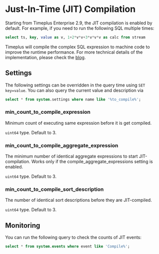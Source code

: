 # Just-In-Time (JIT) Compilation

Starting from Timeplus Enterprise 2.9, the JIT compilation is enabled by default. For example, if you need to run the following SQL multiple times:
```sql
select ts, key, value as v, 1+2*v*v+3*v*v*v as calc from stream
```
Timeplus will compile the complex SQL expression to machine code to improve the runtime performance. For more technical details of the implementation, please check the [blog](https://maksimkita.com/blog/jit_in_clickhouse.html).

## Settings
The following settings can be overridden in the query time using `SET key=value`. You can also query the current value and description via
```sql
select * from system.settings where name like '%to_compile%';
```

### min_count_to_compile_expression
Minimum count of executing same expression before it is get compiled.

`uint64` type. Default to 3.

### min_count_to_compile_aggregate_expression
The minimum number of identical aggregate expressions to start JIT-compilation. Works only if the compile_aggregate_expressions setting is enabled.

`uint64` type. Default to 3.

### min_count_to_compile_sort_description
The number of identical sort descriptions before they are JIT-compiled.

`uint64` type. Default to 3.

## Monitoring
You can run the following query to check the counts of JIT events:
```sql
select * from system.events where event like 'Compile%';
```
